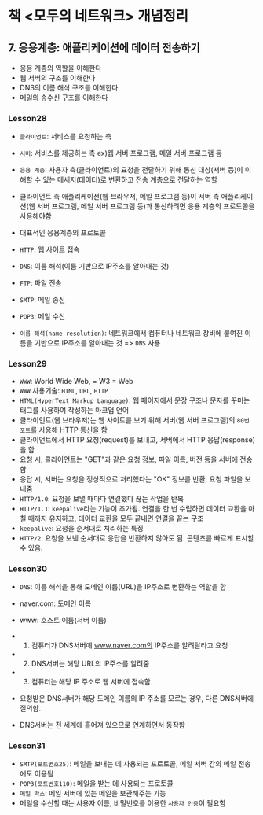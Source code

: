 # 책 <모두의 네트워크> 개념정리
## 7. 응용계층: 애플리케이션에 데이터 전송하기
- 응용 계층의 역할을 이해한다
- 웹 서버의 구조를 이해한다
- DNS의 이름 해석 구조를 이해한다
- 메일의 송수신 구조를 이해한다

### Lesson28
- `클라이언트`: 서비스를 요청하는 측
- `서버`: 서비스를 제공하는 측 ex)웹 서버 프로그램, 메일 서버 프로그램 등
- `응용 계층`: 사용자 측(클라이언트)의 요청을 전달하기 위해 통신 대상(서버 등)이 이해할 수 있는 메세지(데이터)로 변환하고 전송 계층으로 전달하는 역할
- 클라이언트 측 애플리케이션(웹 브라우저, 메일 프로그램 등)이 서버 측 애플리케이션(웹 서버 프로그램, 메일 서버 프로그램 등)과 통신하려면 응용 계층의 프로토콜을 사용해야함

- 대표적인 응용계층의 프로토콜
- `HTTP`: 웹 사이트 접속
- `DNS`: 이름 해석(이름 기반으로 IP주소를 알아내는 것)
- `FTP`: 파일 전송
- `SMTP`: 메일 송신
- `POP3`: 메일 수신

- `이름 해석(name resolution)`: 네트워크에서 컴퓨터나 네트워크 장비에 붙여진 이름을 기반으로 IP주소를 알아내는 것 => `DNS` 사용

### Lesson29
- `WWW`: World Wide Web, = W3 = Web
- `WWW` 사용기술: `HTML`, `URL`, `HTTP`
- `HTML(HyperText Markup Language)`: 웹 페이지에서 문장 구조나 문자를 꾸미는 태그를 사용하여 작성하는 마크업 언어 
- 클라이언트(웹 브라우저)는 웹 사이트를 보기 위해 서버(웹 서버 프로그램)의 `80번 포트`를 사용해 HTTP 통신을 함
- 클라이언트에서 HTTP 요청(request)를 보내고, 서버에서 HTTP 응답(response)을 함
- 요청 시, 클라이언트는 "GET"과 같은 요청 정보, 파일 이름, 버전 등을 서버에 전송함
- 응답 시, 서버는 요청을 정상적으로 처리했다는 "OK" 정보를 반환, 요청 파일을 보내줌
- `HTTP/1.0`: 요청을 보낼 때마다 연결했다 끊는 작업을 반복
- `HTTP/1.1`: `keepalive`라는 기능이 추가됨. 연결을 한 번 수립하면 데이터 교환을 마칠 때까지 유지하고, 데이터 교환을 모두 끝내면 연결을 끝는 구조
- `keepalive`: 요청을 순서대로 처리하는 특징
- `HTTP/2`: 요청을 보낸 순서대로 응답을 반환하지 않아도 됨. 콘텐츠를 빠르게 표시할 수 있음.

### Lesson30
- `DNS`: 이름 해석을 통해 도메인 이름(URL)을 IP주소로 변환하는 역할을 함
- naver.com: 도메인 이름
- www: 호스트 이름(서버 이름)
- 1) 컴퓨터가 DNS서버에 www.naver.com의 IP주소를 알려달라고 요청
- 2) DNS서버는 해당 URL의 IP주소를 알려줌
- 3) 컴퓨터는 해당 IP 주소로 웹 서버에 접속함

- 요청받은 DNS서버가 해당 도메인 이름의 IP 주소를 모르는 경우, 다른 DNS서버에 질의함.
- DNS서버는 전 세계에 흩어져 있으므로 연계하면서 동작함

### Lesson31
- `SMTP(포트번호25)`: 메일을 보내는 데 사용되는 프로토콜, 메일 서버 간의 메일 전송에도 이용됨
- `POP3(포트번호110)`: 메일을 받는 데 사용되는 프로토콜
- `메일 박스`: 메일 서버에 있는 메일을 보관해주는 기능
- 메일을 수신할 때는 사용자 이름, 비밀번호를 이용한 `사용자 인증`이 필요함